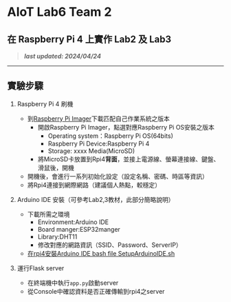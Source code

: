 # AIoT Lab6 Team 2

## 在 Raspberry Pi 4 上實作 Lab2 及 Lab3


> ***last updated: 2024/04/24***

---

## 實驗步驟

1. Raspberry Pi 4 刷機
    - 到[Raspberry Pi Imager](https://www.raspberrypi.com/software/)下載匹配自己作業系統之版本
        - 開啟Raspberry Pi Imager，點選對應Raspberry Pi OS安裝之版本
            - Operating system：Raspberry Pi OS(64bits)
            - Raspberry Pi Device:Raspberry Pi 4
            - Storage: xxxx Media(MicroSD)
        - 將MicroSD卡放置到Rpi4**背面**，並接上電源線、螢幕連接線、鍵盤、滑鼠後，開機
    - 開機後，會進行一系列初始化設定（設定名稱、密碼、時區等資訊）
    - 將Rpi4連接到網際網路（建議個人熱點，較穩定）

2. Arduino IDE 安裝（可參考Lab2,3教材，此部分簡略說明）
    - 下載所需之環境
        - Environment:Arduino IDE
        - Board manger:ESP32manger
        - Library:DHT11
        - 修改對應的網路資訊（SSID、Password、ServerIP）
    - [在rpi4安裝Arduino IDE bash file SetupArduinoIDE.sh](./SetupArduinoIDE.sh)

3. 運行Flask server
    - 在終端機中執行`app.py`啟動server
    - 從Console中確認資料是否正確傳輸到rpi4之server

